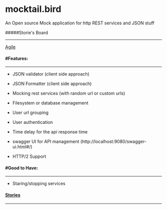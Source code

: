 # mocktail.bird
An Open source Mock application for http REST services and JSON stuff

#####Storie's Board

___

[Agile](https://trello.com/b/SYCJdKCZ/mocktailbird)

####  #Features:

-----------------

* JSON validator (client side approach)

* JSON Formatter (client side approach)

* Mocking rest services (with random url or custom urls)

* Filesystem or database management

* User url grouping

* User authentication

* Time delay for the api response time

* swagger UI for API management (http://localhost:9080/swagger-ui.html#/)

* HTTP/2 Support

  

#### #Good to Have:

_______

* Staring/stopping services

#### [Stories](https://trello.com/b/SYCJdKCZ/mocktailbird)

________



